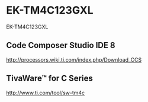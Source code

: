 # EK-TM4C123GXL
EK-TM4C123GXL

## Code Composer Studio IDE 8
http://processors.wiki.ti.com/index.php/Download_CCS

## TivaWare™ for C Series
http://www.ti.com/tool/sw-tm4c

